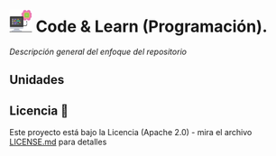 # <img src=../../images/computer.png width="40"> Code & Learn (Programación).

_Descripción general del enfoque del repositorio_

## Unidades

## Licencia 📄

Este proyecto está bajo la Licencia (Apache 2.0) - mira el archivo [LICENSE.md](../LICENSE.md) para detalles
